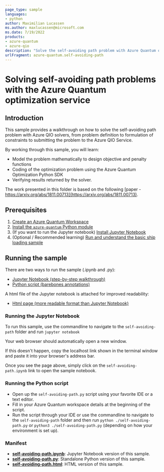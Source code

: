 ```yaml
---
page_type: sample
languages:
- python
author: Maximilian Lucassen
ms.author: maxlucassen@microsoft.com
ms.date: 7/19/2022
products:
- azure-quantum
- azure-qio
description: "Solve the self-avoiding path problem with Azure Quantum optimization service"
urlFragment: azure-quantum.self-avoiding-path
---
```


# Solving self-avoiding path problems with the Azure Quantum optimization service

## Introduction

This sample provides a walkthrough on how to solve the self-avoiding path problem with Azure QIO solvers, from problem definition to formulation of constraints to submitting the problem to the Azure QIO Service.

By working through this sample, you will learn:

- Model the problem mathematically to design objective and penalty functions
- Coding of the optimization problem using the Azure Quantum Optimization Python SDK
- Verifying results returned by the solver. 

The work presented in this folder is based on the following [paper - https://arxiv.org/abs/1811.00713](https://arxiv.org/abs/1811.00713). 

## Prerequisites

1. [Create an Azure Quantum Workspace](https://docs.microsoft.com/azure/quantum/how-to-create-quantum-workspaces-with-the-azure-portal)
2. [Install the `azure-quantum` Python module](https://docs.microsoft.com/azure/quantum/optimization-install-sdk)
3. (If you want to run the Jupyter notebook) [Install Jupyter Notebook](https://jupyter.org/install)
4. (Optional / Recommended learning) [Run and understand the basic ship loading sample](../ship-loading/) 

## Running the sample

There are two ways to run the sample (.ipynb and .py):

- [Jupyter Notebook (step-by-step walkthrough)](./self-avoiding-path.ipynb)
- [Python script (barebones annotations)](./self-avoiding-path.py)

A html file of the Jupyter notebook is attached for improved readability:

- [Html page (more readable format than Jupyter Notebook)](./self-avoiding-path.html)

### Running the Jupyter Notebook

To run this sample, use the commandline to navigate to the `self-avoiding-path` folder and run `jupyter notebook`

Your web browser should automatically open a new window.

If this doesn't happen, copy the localhost link shown in the terminal window and paste it into your browser's address bar.

Once you see the page above, simply click on the `self-avoiding-path.ipynb` link to open the sample notebook.

### Running the Python script

- Open up the `self-avoiding-path.py` script using your favorite IDE or a text editor.
- Fill in your Azure Quantum workspace details at the beginning of the script.
- Run the script through your IDE or use the commandline to navigate to the `self-avoiding-path` folder and then run `python ./self-avoiding-path.py` or `python3 ./self-avoiding-path.py` (depending on how your environment is set up).

### Manifest

- **[self-avoiding-path.ipynb](https://github.com/microsoft/qio-samples/blob/main/samples/self-avoiding-path/self-avoiding-path.ipynb)**: Jupyter Notebook version of this sample.
- **[self-avoiding-path.py](https://github.com/microsoft/qio-samples/blob/main/samples/self-avoiding-path/self-avoiding-path.py)**: Standalone Python version of this sample.
- **[self-avoiding-path.html](https://github.com/microsoft/qio-samples/blob/main/samples/self-avoiding-path/self-avoiding-path.html)**: HTML version of this sample.

